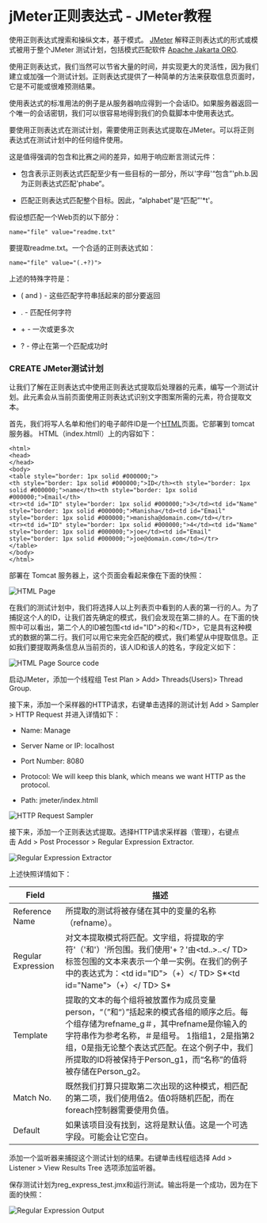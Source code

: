 # jMeter正则表达式 - JMeter教程

使用正则表达式搜索和操纵文本，基于模式。 [JMeter](http://www.yiibai.com/jmeter) 解释正则表达式的形式或模式被用于整个JMeter 测试计划，包括模式匹配软件 [Apache Jakarta ORO](http://jakarta.apache.org/oro/).

使用正则表达式，我们当然可以节省大量的时间，并实现更大的灵活性，因为我们建立或加强一个测试计划。正则表达式提供了一种简单的方法来获取信息页面时，它是不可能或很难预测结果。

使用表达式的标准用法的例子是从服务器响应得到一个会话ID。如果服务器返回一个唯一的会话密钥，我们可以很容易地得到我们的负载脚本中使用表达式。

要使用正则表达式在测试计划，需要使用正则表达式提取在JMeter。可以将正则表达式在测试计划中的任何组件使用。

这是值得强调的包含和比赛之间的差异，如用于响应断言测试元件：

*   包含表示正则表达式匹配至少有一些目标的一部分，所以'字母'“包含”'ph.b.因为正则表达式匹配'phabe“。

*   匹配正则表达式匹配整个目标。因此，“alphabet”是“匹配”'*t'。

假设想匹配一个Web页的以下部分：

```
name="file" value="readme.txt" 
```

要提取readme.txt。一个合适的正则表达式如：

```
name="file" value="(.+?)">
```

上述的特殊字符是：

*   ( and ) - 这些匹配字符串括起来的部分要返回

*   . - 匹配任何字符

*   + - 一次或更多次

*   ? - 停止在第一个匹配成功时

### CREATE JMeter测试计划

让我们了解在正则表达式中使用正则表达式提取后处理器的元素，编写一个测试计划。此元素会从当前页面使用正则表达式识别文字图案所需的元素，符合提取文本。

首先，我们将写人名单和他们的电子邮件ID是一个[HTML](http://www.yiibai.com/html)页面。它部署到 tomcat 服务器。 HTML（index.htmll）上的内容如下：

```
<html>
<head>
</head>
<body>
<table style="border: 1px solid #000000;">
<th style="border: 1px solid #000000;">ID</th><th style="border: 1px solid #000000;">name</th><th style="border: 1px solid #000000;">Email</th>
<tr><td id="ID" style="border: 1px solid #000000;">3</td><td id="Name" style="border: 1px solid #000000;">Manisha</td><td id="Email" style="border: 1px solid #000000;">manisha@domain.com</td></tr>
<tr><td id="ID" style="border: 1px solid #000000;">4</td><td id="Name" style="border: 1px solid #000000;">joe</td><td id="Email" style="border: 1px solid #000000;">joe@domain.com</td></tr>
</table>
</body>
</html>
```

部署在 Tomcat 服务器上，这个页面会看起来像在下面的快照：

![HTML Page](file:///home/manisha/work/ManishaWork/yiibai/JMeter/images/html_page.jpg)

在我们的测试计划中，我们将选择人以上列表页中看到的人表的第一行的人。为了捕捉这个人的ID，让我们首先确定的模式，我们会发现在第二排的人。在下面的快照中可以看出，第二个人的ID被包围&lt;td id="ID"&gt;的和&lt;/TD&gt;，它是具有这种模式的数据的第二行。我们可以用它来完全匹配的模式，我们希望从中提取信息。正如我们要提取两条信息从当前页的，该人ID和该人的姓名，字段定义如下：

![HTML Page Source code](file:///home/manisha/work/ManishaWork/yiibai/JMeter/images/html_page_source.jpg)

启动JMeter，添加一个线程组 Test Plan &gt; Add&gt; Threads(Users)&gt; Thread Group.

接下来，添加一个采样器的HTTP请求，右键单击选择的测试计划 Add &gt; Sampler &gt; HTTP Request 并进入详情如下：

*   Name: Manage

*   Server Name or IP: localhost

*   Port Number: 8080

*   Protocol: We will keep this blank, which means we want HTTP as the protocol.

*   Path: jmeter/index.htmll

![HTTP Request Sampler](file:///home/manisha/work/ManishaWork/yiibai/JMeter/images/reg_expr_sampler.jpg)

接下来，添加一个正则表达式提取。选择HTTP请求采样器（管理），右键点击 Add &gt; Post Processor &gt; Regular Expression Extractor.

![Regular Expression Extractor](file:///home/manisha/work/ManishaWork/yiibai/JMeter/images/reg_expr_extractor.jpg)

上述快照详情如下：

| Field | 描述 |
| --- | --- |
| Reference Name | 所提取的测试将被存储在其中的变量的名称（refname）。 |
| Regular Expression | 对文本提取模式将匹配。文字组，将提取的字符'（'和'）'所包围。我们使用'+？'由&lt;td..&gt;..&lt;/ TD&gt;标签包围的文本来表示一个单一实例。在我们的例子中的表达式为：&lt;td id="ID"&gt;（+）&lt;/ TD&gt; S*&lt;td id="Name"&gt;（+）&lt;/ TD&gt; S* |
| Template | 提取的文本的每个组将被放置作为成员变量person，“（”和“）”括起来的模式各组的顺序之后。每个组存储为refname_g＃，其中refname是你输入的字符串作为参考名称，＃是组号。 $1$指组1，$2$是指第2组，$0$是指无论整个表达式匹配。在这个例子中，我们所提取的ID将被保持于Person_g1，而“名称”的值将被存储在Person_g2。 |
| Match No. | 既然我们打算只提取第二次出现的这种模式，相匹配的第二项，我们使用值2。值0将随机匹配，而在foreach控制器需要使用负值。 |
| Default | 如果该项目没有找到，这将是默认值。这是一个可选字段。可能会让它空白。 |

添加一个监听器来捕捉这个测试计划的结果。右键单击线程组选择 Add &gt; Listener &gt; View Results Tree 选项​​添加监听器。

保存测试计划为reg_express_test.jmx和运行测试。输出将是一个成功，因为在下面的快照：

![Regular Expression Output](file:///home/manisha/work/ManishaWork/yiibai/JMeter/images/reg_expr_output.jpg)

